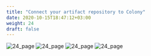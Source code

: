 ```yaml
---
title: "Connect your artifact repository to Colony"
date: 2020-10-15T18:47:12+03:00
weight: 24
draft: false
---
```


 ![24_page](/images/module1/24_page.png)
 ![24_page](/images/module1/25_page.png)
 ![24_page](/images/module1/26_page.png)
 ![24_page](/images/module1/27_page.png)
